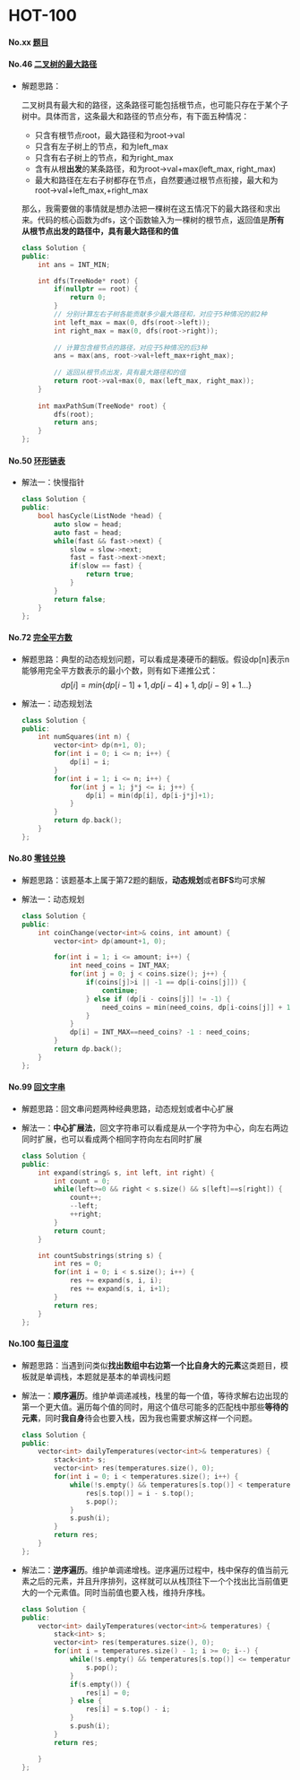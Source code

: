 # HOT-100

#### No.xx [题目]()



#### No.46 [二叉树的最大路径](https://leetcode-cn.com/problems/binary-tree-maximum-path-sum/)

* 解题思路：

  二叉树具有最大和的路径，这条路径可能包括根节点，也可能只存在于某个子树中。具体而言，这条最大和路径的节点分布，有下面五种情况：

  * 只含有根节点root，最大路径和为root->val
  * 只含有左子树上的节点，和为left_max
  * 只含有右子树上的节点，和为right_max
  * 含有从根**出发**的某条路径，和为root->val+max(left_max, right_max)
  * 最大和路径在左右子树都存在节点，自然要通过根节点衔接，最大和为root->val+left_max,+right_max

  那么，我需要做的事情就是想办法把一棵树在这五情况下的最大路径和求出来。代码的核心函数为dfs，这个函数输入为一棵树的根节点，返回值是**所有从根节点出发的路径中，具有最大路径和的值**

  ```cpp
  class Solution {
  public:
      int ans = INT_MIN;
  
      int dfs(TreeNode* root) {
          if(nullptr == root) {
              return 0;
          }
          // 分别计算左右子树各能贡献多少最大路径和，对应于5种情况的前2种
          int left_max = max(0, dfs(root->left));
          int right_max = max(0, dfs(root->right));
          
          // 计算包含根节点的路径，对应于5种情况的后3种
          ans = max(ans, root->val+left_max+right_max);
          
          // 返回从根节点出发，具有最大路径和的值
          return root->val+max(0, max(left_max, right_max));
      }
      
      int maxPathSum(TreeNode* root) {
          dfs(root);
          return ans;
      }
  };
  ```

#### No.50 [环形链表](https://leetcode-cn.com/problems/linked-list-cycle/)

* 解法一：快慢指针

  ```cpp
  class Solution {
  public:
      bool hasCycle(ListNode *head) {
          auto slow = head;
          auto fast = head;
          while(fast && fast->next) {
              slow = slow->next;
              fast = fast->next->next;
              if(slow == fast) {
                  return true;
              }
          }
          return false;
      }
  };
  ```


#### No.72 [完全平方数](https://leetcode-cn.com/problems/perfect-squares/)

* 解题思路：典型的动态规划问题，可以看成是凑硬币的翻版。假设dp[n]表示n能够用完全平方数表示的最小个数，则有如下递推公式：
  $$
  dp[i]=min\left \{ dp[i-1]+1,dp[i-4]+1,dp[i-9]+1 \dots \right \}
  $$

* 解法一：动态规划法

  ```cpp
  class Solution {
  public:
      int numSquares(int n) {
          vector<int> dp(n+1, 0);
          for(int i = 0; i <= n; i++) {
              dp[i] = i;
          }
          for(int i = 1; i <= n; i++) {
              for(int j = 1; j*j <= i; j++) {
                  dp[i] = min(dp[i], dp[i-j*j]+1);
              }
          }
          return dp.back();
      }
  };
  ```

#### No.80 [零钱兑换](https://leetcode-cn.com/problems/coin-change/)

* 解题思路：该题基本上属于第72题的翻版，**动态规划**或者**BFS**均可求解

* 解法一：动态规划

  ```cpp
  class Solution {
  public:
      int coinChange(vector<int>& coins, int amount) {
          vector<int> dp(amount+1, 0);
  
          for(int i = 1; i <= amount; i++) {
              int need_coins = INT_MAX;
              for(int j = 0; j < coins.size(); j++) {
                  if(coins[j]>i || -1 == dp[i-coins[j]]) {
                      continue;
                  } else if (dp[i - coins[j]] != -1) {
                      need_coins = min(need_coins, dp[i-coins[j]] + 1);
                  } 
              }
              dp[i] = INT_MAX==need_coins? -1 : need_coins;
          }
          return dp.back();
      }
  };
  ```

#### No.99 [回文字串](https://leetcode-cn.com/problems/palindromic-substrings/)

* 解题思路：回文串问题两种经典思路，动态规划或者中心扩展

* 解法一：**中心扩展法**，回文字符串可以看成是从一个字符为中心，向左右两边同时扩展，也可以看成两个相同字符向左右同时扩展

  ```cpp
  class Solution {
  public:
      int expand(string& s, int left, int right) {
          int count = 0;
          while(left>=0 && right < s.size() && s[left]==s[right]) {
              count++;
              --left;
              ++right;
          }
          return count;
      }
  
      int countSubstrings(string s) {
          int res = 0;
          for(int i = 0; i < s.size(); i++) {
              res += expand(s, i, i);
              res += expand(s, i, i+1);
          }
          return res;
      }
  };
  ```

  

#### No.100 [每日温度](https://leetcode-cn.com/problems/daily-temperatures/)

* 解题思路：当遇到问类似**找出数组中右边第一个比自身大的元素**这类题目，模板就是单调栈，本题就是基本的单调栈问题

* 解法一：**顺序遍历**。维护单调递减栈，栈里的每一个值，等待求解右边出现的第一个更大值。遍历每个值的同时，用这个值尽可能多的匹配栈中那些**等待的元素**，同时**我自身**待会也要入栈，因为我也需要求解这样一个问题。

  ```cpp
  class Solution {
  public:
      vector<int> dailyTemperatures(vector<int>& temperatures) {
          stack<int> s;
          vector<int> res(temperatures.size(), 0);
          for(int i = 0; i < temperatures.size(); i++) {
              while(!s.empty() && temperatures[s.top()] < temperatures[i]) {
                  res[s.top()] = i - s.top();
                  s.pop();
              }
              s.push(i);
          }
          return res;
      }
  };
  ```

* 解法二：**逆序遍历**。维护单调递增栈。逆序遍历过程中，栈中保存的值当前元素之后的元素，并且升序排列，这样就可以从栈顶往下一个个找出比当前值更大的一个元素值。同时当前值也要入栈，维持升序栈。

  ```cpp
  class Solution {
  public:
      vector<int> dailyTemperatures(vector<int>& temperatures) {
          stack<int> s;
          vector<int> res(temperatures.size(), 0);
          for(int i = temperatures.size() - 1; i >= 0; i--) {
              while(!s.empty() && temperatures[s.top()] <= temperatures[i]) {
                  s.pop();
              }
              if(s.empty()) {
                  res[i] = 0;
              } else {
                  res[i] = s.top() - i;
              }
              s.push(i);
          }
          return res;
  
      }
  };
  ```

#### 

